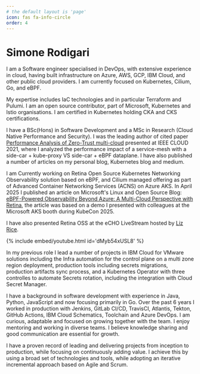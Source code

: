 ```yaml
---
# the default layout is 'page'
icon: fas fa-info-circle
order: 4
---
```


# Simone Rodigari

I am a Software engineer specialised in DevOps, with extensive experience in cloud, having built infrastructure on Azure, AWS, GCP, IBM Cloud, and other public cloud providers. I am currently focused on Kubernetes, Cilium, Go, and eBPF.

My expertise includes IaC technologies and in particular Terraform and Pulumi. I am an open source contributor, part of Microsoft, Kubernetes and Istio organisations. I am certified in Kubernetes holding CKA and CKS certifications.

I have a BSc(Hons) in Software Development and a MSc in Research (Cloud Native Performance and Security). I was the leading author of cited paper [Performance Analysis of Zero-Trust multi-cloud](https://ieeexplore.ieee.org/document/9582229) presented at IEEE CLOUD 2021, where I analyzed the performance impact of a service-mesh with a side-car + kube-proxy VS side-car + eBPF dataplane. I have also published a number of articles on my personal blog, Kubernetes blog and medium.

I am Currently working on Retina Open Source Kubernetes Networking Observability solution based on eBPF, and Cilium managed offering as part of Advanced Container Networking Services (ACNS) on Azure AKS. In April 2025 I published an article on Microsoft's Linux and Open Source Blog: [eBPF-Powered Observability Beyond Azure: A Multi-Cloud Perspective with Retina](https://techcommunity.microsoft.com/blog/linuxandopensourceblog/ebpf-powered-observability-beyond-azure-a-multi-cloud-perspective-with-retina/4403361), the article was based on a demo I presented with colleagues at the Microsoft AKS booth during KubeCon 2025.

I have also presented Retina OSS at the eCHO LiveStream hosted by [Liz Rice](https://www.lizrice.com/).

{% include embed/youtube.html id='dMyb54xUSL8' %}

In my previous role I lead a number of projects in IBM Cloud for VMware solutions including the Infra automation for the control plane on a multi zone region deployment, production tools including secrets migrations, production artifacts sync process, and a Kubernetes Operator with three controlles to automate Secrets rotation, including the integration with Cloud Secret Manager.

I have a background in software development with experience in Java, Python, JavaScript and now focusing primarily in Go. Over the past 6 years I worked in production with Jenkins, GitLab CI/CD, TravisCI, Atlantis, Tekton, GitHub Actions, IBM Cloud Schematics, Toolchain and Azure DevOps. I am curious, adaptable and focused on growing together with the team. I enjoy mentoring and working in diverse teams. I believe knowledge sharing and good communication are essential for growth.

I have a proven record of leading and delivering projects from inception to production, while focusing on continuously adding value. I achieve this by using a broad set of technologies and tools, while adopting an iterative incremental approach based on Agile and Scrum.

<div data-iframe-width="150" data-iframe-height="270" data-share-badge-id="49adf6db-8593-4dd8-b51a-7d18d14dd8c7" data-share-badge-host="https://www.credly.com"></div><script type="text/javascript" async src="https://cdn.credly.com/assets/utilities/embed.js"></script>
<div data-iframe-width="150" data-iframe-height="270" data-share-badge-id="bab0a05a-5d88-4e2a-8bbb-dcd575a8ff15" data-share-badge-host="https://www.credly.com"></div><script type="text/javascript" async src="https://cdn.credly.com/assets/utilities/embed.js"></script>
<div data-iframe-width="150" data-iframe-height="270" data-share-badge-id="f62e1087-63a1-4ec5-99ae-3b40daf67b58" data-share-badge-host="https://www.credly.com"></div><script type="text/javascript" async src="https://cdn.credly.com/assets/utilities/embed.js"></script>
<div data-iframe-width="150" data-iframe-height="270" data-share-badge-id="a3c4fa03-e39c-4d43-971f-ed9e5a6cdf56" data-share-badge-host="https://www.credly.com"></div><script type="text/javascript" async src="https://cdn.credly.com/assets/utilities/embed.js"></script>
<div data-iframe-width="150" data-iframe-height="270" data-share-badge-id="5d9c49be-c34f-4662-b2b5-fe33e6954ab8" data-share-badge-host="https://www.credly.com"></div><script type="text/javascript" async src="https://cdn.credly.com/assets/utilities/embed.js"></script>
<div data-iframe-width="150" data-iframe-height="270" data-share-badge-id="36ccacfc-092c-484c-887b-a486a8f6c225" data-share-badge-host="https://www.credly.com"></div><script type="text/javascript" async src="https://cdn.credly.com/assets/utilities/embed.js"></script>
<div data-iframe-width="150" data-iframe-height="270" data-share-badge-id="890c4816-8476-4467-9ce8-b3dcd5fc5227" data-share-badge-host="https://www.credly.com"></div><script type="text/javascript" async src="https://cdn.credly.com/assets/utilities/embed.js"></script>
<div data-iframe-width="150" data-iframe-height="270" data-share-badge-id="802a6eb9-a96d-4c00-89d7-9d037d2dece7" data-share-badge-host="https://www.credly.com"></div><script type="text/javascript" async src="https://cdn.credly.com/assets/utilities/embed.js"></script>
<div data-iframe-width="150" data-iframe-height="270" data-share-badge-id="08e0e4fc-cae3-49c9-bfaa-11acb92afc2d" data-share-badge-host="https://www.credly.com"></div><script type="text/javascript" async src="https://cdn.credly.com/assets/utilities/embed.js"></script>
<div data-iframe-width="150" data-iframe-height="270" data-share-badge-id="86e6350d-683f-4466-a929-73d972f02f9c" data-share-badge-host="https://www.credly.com"></div><script type="text/javascript" async src="https://cdn.credly.com/assets/utilities/embed.js"></script>
<div data-iframe-width="150" data-iframe-height="270" data-share-badge-id="f7a7e7e0-8735-4293-8a79-5f9ab1014795" data-share-badge-host="https://www.credly.com"></div><script type="text/javascript" async src="https://cdn.credly.com/assets/utilities/embed.js"></script>
<div data-iframe-width="150" data-iframe-height="270" data-share-badge-id="550bba68-96ba-4ec2-8157-d620a0721794" data-share-badge-host="https://www.credly.com"></div><script type="text/javascript" async src="https://cdn.credly.com/assets/utilities/embed.js"></script>
<div data-iframe-width="150" data-iframe-height="270" data-share-badge-id="1ffbebbf-0109-4ad5-a71e-c67e03aaa29d" data-share-badge-host="https://www.credly.com"></div><script type="text/javascript" async src="https://cdn.credly.com/assets/utilities/embed.js"></script>
<div data-iframe-width="150" data-iframe-height="270" data-share-badge-id="6c1fb6d9-cc8d-4c42-81cd-9efe89a54c6c" data-share-badge-host="https://www.credly.com"></div><script type="text/javascript" async src="https://cdn.credly.com/assets/utilities/embed.js"></script>
<div data-iframe-width="150" data-iframe-height="270" data-share-badge-id="74b37af5-5f17-4d66-9f2c-35590eca384e" data-share-badge-host="https://www.credly.com"></div><script type="text/javascript" async src="https://cdn.credly.com/assets/utilities/embed.js"></script>
<div data-iframe-width="150" data-iframe-height="270" data-share-badge-id="6f87d2de-e7e2-41c0-854a-3bd3b7696e0b" data-share-badge-host="https://www.credly.com"></div><script type="text/javascript" async src="https://cdn.credly.com/assets/utilities/embed.js"></script>